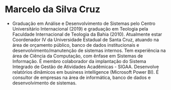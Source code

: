 # Marcelo da Silva Cruz

* Graduação em Análise e Desenvolvimento de Sistemas pelo Centro Universitário Internacional (2019) e graduação em Teologia pela Faculdade Internacional de Teologia da Bahia (2010). Atualmente estar Coordenador IV da Universidade Estadual de Santa Cruz, atuando na área de orçamento público, banco de dados institucionais e desenvolvimento/manutenção de sistemas internos. Tem experiência na área de Ciência da Computação, com ênfase em Sistemas de Informação. É membro colaborador da implantação do Sistema Integrado de Gestão de Atividades Acadêmicas - SIGAA. Desenvolve relatórios dinâmicos em business intelligence (Microsoft Power BI). É consultor de empresas na área de informática, banco de dados e desenvolvimento de sistemas.